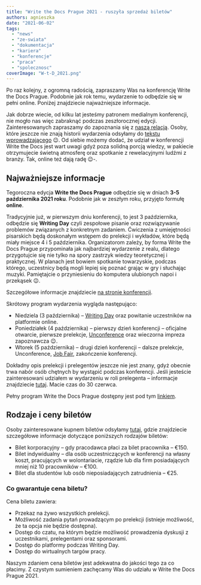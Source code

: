 ```yaml
---
title: "Write the Docs Prague 2021 - ruszyła sprzedaż biletów"
authors: agnieszka
date: "2021-06-02"
tags:
  - "news"
  - "ze-swiata"
  - "dokumentacja"
  - "kariera"
  - "konferencje"
  - "praca"
  - "spolecznosc"
coverImage: "W-t-D_2021.png"
---
```


Po raz kolejny, z ogromną radością, zapraszamy Was na konferencję Write the Docs
Prague. Podobnie jak rok temu, wydarzenie to odbędzie się w pełni online.
Poniżej znajdziecie najważniejsze informacje.

<!--truncate-->

Jak dobrze wiecie, od kilku lat jesteśmy patronem medialnym konferencji, nie
mogło nas więc zabraknąć podczas zeszłorocznej edycji. Zainteresowanych
zapraszamy do zapoznania się z
[naszą relacją](http://techwriter.pl/relacja-z-write-the-docs-prague-2020-online/).
Osoby, które jeszcze nie znają historii wydarzenia odsyłamy do
[tekstu wprowadzającego](http://techwriter.pl/poznajcie-write-the-docs-europe/)
😉. Od siebie możemy dodać, że udział w konferencji Write the Docs jest wart
uwagi gdyż poza solidną porcją wiedzy, w pakiecie otrzymujecie świetną atmosferę
oraz spotkanie z rewelacyjnymi ludźmi z branży. Tak, online też dają radę 😉-.

## **Najważniejsze informacje**

Tegoroczna edycja **Write the Docs Prague** odbędzie się w dniach **3-5
października 2021 roku**. Podobnie jak w zeszłym roku, przyjęto formułę
**online**.

Tradycyjnie już, w pierwszym dniu konferencji, to jest 3 października, odbędzie
się **Writing Day** czyli zespołowe pisanie oraz rozwiązywanie problemów
związanych z konkretnym zadaniem. Ćwiczenia z umiejętności pisarskich będą
doskonałym wstępem do prelekcji i wykładów, które będą miały miejsce 4 i 5
października. Organizatorom zależy, by forma Write the Docs Prague przypominała
jak najbardziej wydarzenie z realu, dlatego przygotujcie się nie tylko na spory
zastrzyk wiedzy teoretycznej i praktycznej. W planach jest bowiem spotkanie
towarzyskie, podczas którego, uczestnicy będą mogli lepiej się poznać grając w
gry i słuchając muzyki. Pamiętajcie o przyniesieniu do komputera ulubionych
napoi i przekąsek 😉.

Szczegółowe informacje znajdziecie
[na stronie konferencji](https://www.writethedocs.org/conf/prague/2021/).

Skrótowy program wydarzenia wygląda następująco:

- Niedziela (3 października) –
  [Writing Day](https://www.writethedocs.org/conf/prague/2021/writing-day/) oraz
  powitanie uczestników na platformie online.
- Poniedziałek (4 października) – pierwszy dzień konferencji – oficjalne
  otwarcie, pierwsze prelekcje,
  [Unconference](https://www.writethedocs.org/conf/prague/2021/unconference/)
  oraz wieczorna impreza zapoznawcza 😉.
- Wtorek (5 października) – drugi dzień konferencji – dalsze prelekcje,
  Unconference,
  [Job Fair](https://www.writethedocs.org/conf/prague/2021/job-fair/),
  zakończenie konferencji.

Dokładny opis prelekcji i prelegentów jeszcze nie jest znany, gdyż obecnie trwa
nabór osób chętnych by wystąpić podczas konferencji. Jeśli jesteście
zainteresowani udziałem w wydarzeniu w roli prelegenta – informacje znajdziecie
[tutaj](https://www.writethedocs.org/conf/prague/2021/cfp/). Macie czas do 30
czerwca.

Pełny program Write the Docs Prague dostępny jest pod tym
[linkiem](https://www.writethedocs.org/conf/prague/2021/schedule/).

## **Rodzaje i ceny biletów**

Osoby zainteresowane kupnem biletów odsyłamy
[tutaj](https://www.writethedocs.org/conf/prague/2021/tickets/), gdzie
znajdziecie szczegółowe informacje dotyczące poniższych rodzajów biletów:

- Bilet korporacyjny – gdy pracodawca płaci za bilet pracownika – €150.
- Bilet indywidualny – dla osób uczestniczących w konferencji na własny koszt,
  pracujących w wolontariacie, rządzie lub dla firm posiadających mniej niż 10
  pracowników – €100.
- Bilet dla studentów lub osób nieposiadających zatrudnienia – €25.

### **Co gwarantuje cena biletu?**

Cena biletu zawiera:

- Przekaz na żywo wszystkich prelekcji.
- Możliwość zadania pytań prowadzącym po prelekcji (istnieje możliwość, że ta
  opcja nie będzie dostępna).
- Dostęp do czatu, na którym będzie możliwość prowadzenia dyskusji z
  uczestnikami, prelegentami oraz sponsorami.
- Dostęp do platformy podczas Writing Day.
- Dostęp do wirtualnych targów pracy.

Naszym zdaniem cena biletów jest adekwatna do jakości tego za co płacimy. Z
czystym sumieniem zachęcamy Was do udziału w Write the Docs Prague 2021.
